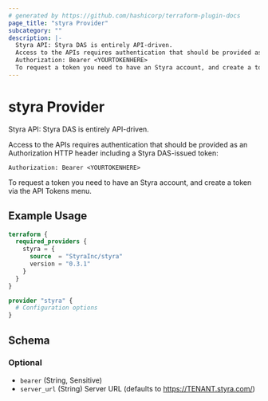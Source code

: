 ```yaml
---
# generated by https://github.com/hashicorp/terraform-plugin-docs
page_title: "styra Provider"
subcategory: ""
description: |-
  Styra API: Styra DAS is entirely API-driven.
  Access to the APIs requires authentication that should be provided as an Authorization HTTP header including a Styra DAS-issued token:
  Authorization: Bearer <YOURTOKENHERE>
  To request a token you need to have an Styra account, and create a token via the API Tokens menu.
---
```


# styra Provider

Styra API: Styra DAS is entirely API-driven.

Access to the APIs requires authentication that should be provided as an Authorization HTTP header including a Styra DAS-issued token:

`Authorization: Bearer <YOURTOKENHERE>`

To request a token you need to have an Styra account, and create a token via the API Tokens menu.

## Example Usage

```terraform
terraform {
  required_providers {
    styra = {
      source  = "StyraInc/styra"
      version = "0.3.1"
    }
  }
}

provider "styra" {
  # Configuration options
}
```

<!-- schema generated by tfplugindocs -->
## Schema

### Optional

- `bearer` (String, Sensitive)
- `server_url` (String) Server URL (defaults to https://TENANT.styra.com/)
